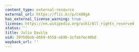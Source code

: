 ```yaml
---
content_type: external-resource
external_url: https://flic.kr/p/c4d8gA
has_external_license_warning: true
license: https://en.wikipedia.org/wiki/All_rights_reserved
status: ''
title: Julio Davila
uid: 39fb0beb-d669-4558-ab9b-1cfab7ec40bd
wayback_url: ''
---
```

